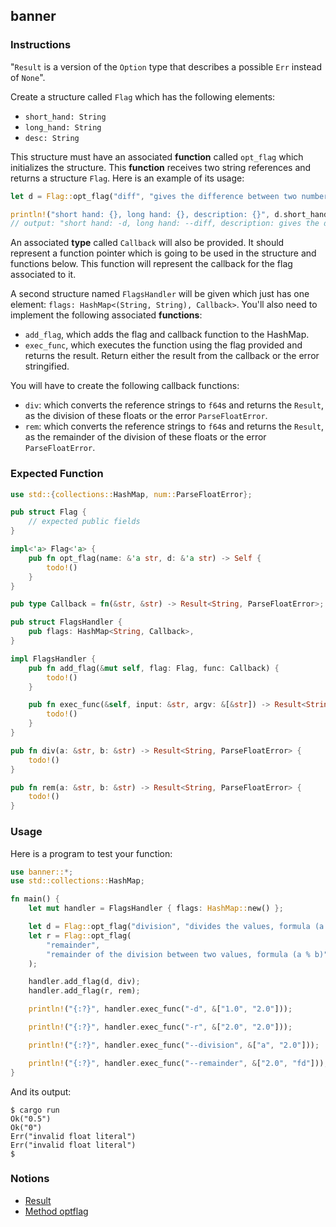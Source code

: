 ## banner

### Instructions

"`Result` is a version of the `Option` type that describes a possible `Err` instead of `None`".

Create a structure called `Flag` which has the following elements:

- `short_hand: String`
- `long_hand: String`
- `desc: String`

This structure must have an associated **function** called `opt_flag` which initializes the structure.
This **function** receives two string references and returns a structure `Flag`. Here is an example of its usage:

```rust
let d = Flag::opt_flag("diff", "gives the difference between two numbers");

println!("short hand: {}, long hand: {}, description: {}", d.short_hand, d.long_hand, d.desc);
// output: "short hand: -d, long hand: --diff, description: gives the difference between two numbers"
```

An associated **type** called `Callback` will also be provided. It should represent a function pointer which is going to be used in the structure and functions below. This function will represent the callback for the flag associated to it.

A second structure named `FlagsHandler` will be given which just has one element: `flags: HashMap<(String, String), Callback>`. You'll also need to implement the following associated **functions**:

- `add_flag`, which adds the flag and callback function to the HashMap.
- `exec_func`, which executes the function using the flag provided and returns the result. Return either the result from the callback or the error stringified.

You will have to create the following callback functions:
- `div`: which converts the reference strings to `f64`s and returns the `Result`, as the division of these floats or the error `ParseFloatError`.
- `rem`: which converts the reference strings to `f64`s and returns the `Result`, as the remainder of the division of these floats or the error `ParseFloatError`.

### Expected Function

```rust
use std::{collections::HashMap, num::ParseFloatError};

pub struct Flag {
    // expected public fields
}

impl<'a> Flag<'a> {
    pub fn opt_flag(name: &'a str, d: &'a str) -> Self {
        todo!()
    }
}

pub type Callback = fn(&str, &str) -> Result<String, ParseFloatError>;

pub struct FlagsHandler {
    pub flags: HashMap<String, Callback>,
}

impl FlagsHandler {
    pub fn add_flag(&mut self, flag: Flag, func: Callback) {
        todo!()
    }

    pub fn exec_func(&self, input: &str, argv: &[&str]) -> Result<String, String> {
        todo!()
    }
}

pub fn div(a: &str, b: &str) -> Result<String, ParseFloatError> {
    todo!()
}

pub fn rem(a: &str, b: &str) -> Result<String, ParseFloatError> {
    todo!()
}

```

### Usage

Here is a program to test your function:

```rust
use banner::*;
use std::collections::HashMap;

fn main() {
    let mut handler = FlagsHandler { flags: HashMap::new() };

    let d = Flag::opt_flag("division", "divides the values, formula (a / b)");
    let r = Flag::opt_flag(
        "remainder",
        "remainder of the division between two values, formula (a % b)",
    );

    handler.add_flag(d, div);
    handler.add_flag(r, rem);

    println!("{:?}", handler.exec_func("-d", &["1.0", "2.0"]));

    println!("{:?}", handler.exec_func("-r", &["2.0", "2.0"]));

    println!("{:?}", handler.exec_func("--division", &["a", "2.0"]));

    println!("{:?}", handler.exec_func("--remainder", &["2.0", "fd"]));
}
```

And its output:

```console
$ cargo run
Ok("0.5")
Ok("0")
Err("invalid float literal")
Err("invalid float literal")
$
```

### Notions

- [Result](https://doc.rust-lang.org/rust-by-example/error/result.html)
- [Method optflag](https://docs.rs/getopts/0.2.18/getopts/struct.Options.html#method.optflag)
